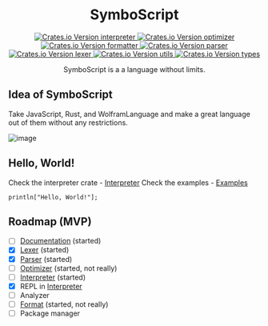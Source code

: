 <div style="text-align: center;">
      <h1>SymboScript</h1>
      <a href="https://crates.io/crates/symboscript-interpreter">
            <img src="https://img.shields.io/crates/v/symboscript-interpreter?label=interpreter" alt="Crates.io Version interpreter">
      </a>
      <a href="https://crates.io/crates/symboscript-optimizer">
            <img src="https://img.shields.io/crates/v/symboscript-optimizer?label=optimizer" alt="Crates.io Version optimizer">
      </a>
      <a href="https://crates.io/crates/symboscript-formatter">
            <img src="https://img.shields.io/crates/v/symboscript-formatter?label=formatter" alt="Crates.io Version formatter">
      </a>
      <a href="https://crates.io/crates/symboscript-parser">
            <img src="https://img.shields.io/crates/v/symboscript-parser?label=parser" alt="Crates.io Version parser">
      </a>
      <a href="https://crates.io/crates/symboscript-lexer">
            <img src="https://img.shields.io/crates/v/symboscript-lexer?label=lexer" alt="Crates.io Version lexer">
      </a>
      <a href="https://crates.io/crates/symboscript-utils">
            <img src="https://img.shields.io/crates/v/symboscript-utils?label=utils" alt="Crates.io Version utils">
      </a>
      <a href="https://crates.io/crates/symboscript-types">
            <img src="https://img.shields.io/crates/v/symboscript-types?label=types" alt="Crates.io Version types">
      </a>
      <p>SymboScript is a a language without limits.</p>
</div>

## Idea of SymboScript

Take JavaScript, Rust, and WolframLanguage and make a great language out of them without any restrictions.

![image](https://github.com/SymboScript/SymboScript/assets/59178854/05d85d41-9e10-48e5-a35c-13aa0892de0b)


## Hello, World!

Check the interpreter crate - [Interpreter](./interpreter/readme.md)
Check the examples - [Examples](./examples/)

```syms
println["Hello, World!"];
```

## Roadmap (MVP)

- [ ] [Documentation](https://symboscript.github.io/Book/) (started)
- [x] [Lexer](./lexer/readme.md) (started)
- [x] [Parser](./parser/readme.md) (started)
- [ ] [Optimizer](./optimizer/readme.md) (started, not really)
- [ ] [Interpreter](./interpreter/readme.md) (started)
- [x] REPL in [Interpreter](./interpreter/readme.md)
- [ ] Analyzer
- [ ] [Format](./formatter/readme.md) (started, not really)
- [ ] Package manager
